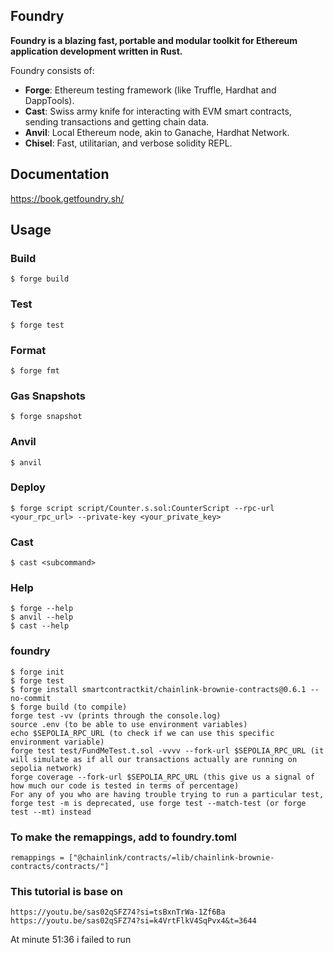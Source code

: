 ## Foundry

**Foundry is a blazing fast, portable and modular toolkit for Ethereum application development written in Rust.**

Foundry consists of:

-   **Forge**: Ethereum testing framework (like Truffle, Hardhat and DappTools).
-   **Cast**: Swiss army knife for interacting with EVM smart contracts, sending transactions and getting chain data.
-   **Anvil**: Local Ethereum node, akin to Ganache, Hardhat Network.
-   **Chisel**: Fast, utilitarian, and verbose solidity REPL.

## Documentation

https://book.getfoundry.sh/

## Usage

### Build

```shell
$ forge build
```

### Test

```shell
$ forge test
```

### Format

```shell
$ forge fmt
```

### Gas Snapshots

```shell
$ forge snapshot
```

### Anvil

```shell
$ anvil
```

### Deploy

```shell
$ forge script script/Counter.s.sol:CounterScript --rpc-url <your_rpc_url> --private-key <your_private_key>
```

### Cast

```shell
$ cast <subcommand>
```

### Help

```shell
$ forge --help
$ anvil --help
$ cast --help
```

### foundry

```commands
$ forge init
$ forge test
$ forge install smartcontractkit/chainlink-brownie-contracts@0.6.1 --no-commit
$ forge build (to compile)
forge test -vv (prints through the console.log)
source .env (to be able to use environment variables)
echo $SEPOLIA_RPC_URL (to check if we can use this specific environment variable)
forge test test/FundMeTest.t.sol -vvvv --fork-url $SEPOLIA_RPC_URL (it will simulate as if all our transactions actually are running on sepolia network)
forge coverage --fork-url $SEPOLIA_RPC_URL (this give us a signal of how much our code is tested in terms of percentage)
For any of you who are having trouble trying to run a particular test, forge test -m is deprecated, use forge test --match-test (or forge test --mt) instead
```

### To make the remappings, add to foundry.toml
```
remappings = ["@chainlink/contracts/=lib/chainlink-brownie-contracts/contracts/"]
```


### This tutorial is base on 
```
https://youtu.be/sas02qSFZ74?si=tsBxnTrWa-1Zf6Ba
https://youtu.be/sas02qSFZ74?si=k4VrtFlkV4SqPvx4&t=3644
```

At minute 51:36 i failed to run
